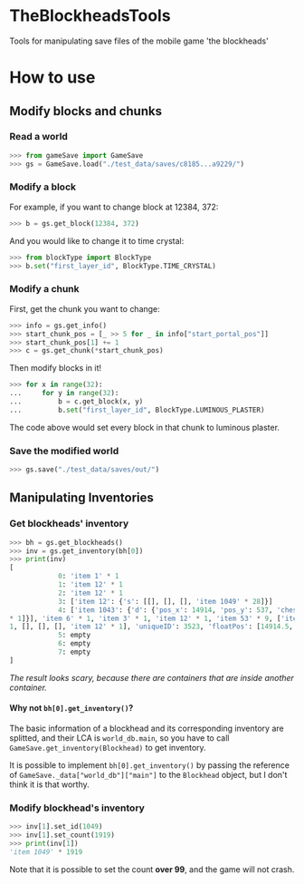 # TheBlockheadsTools
Tools for manipulating save files of the mobile game 'the blockheads' 

# How to use

## Modify blocks and chunks

### Read a world

```python
>>> from gameSave import GameSave
>>> gs = GameSave.load("./test_data/saves/c8185...a9229/")
```

### Modify a block

For example, if you want to change block at 12384, 372:

```python
>>> b = gs.get_block(12384, 372)
```

And you would like to change it to time crystal:

```python
>>> from blockType import BlockType
>>> b.set("first_layer_id", BlockType.TIME_CRYSTAL)
```

### Modify a chunk

First, get the chunk you want to change:

```python
>>> info = gs.get_info()
>>> start_chunk_pos = [_ >> 5 for _ in info["start_portal_pos"]]
>>> start_chunk_pos[1] += 1
>>> c = gs.get_chunk(*start_chunk_pos)
```

Then modify blocks in it!

```python
>>> for x in range(32):
...     for y in range(32):
...         b = c.get_block(x, y)
...         b.set("first_layer_id", BlockType.LUMINOUS_PLASTER)
```

The code above would set every block in that chunk to luminous plaster.

### Save the modified world

```python
>>> gs.save("./test_data/saves/out/")
```

## Manipulating Inventories

### Get blockheads' inventory

```python
>>> bh = gs.get_blockheads()
>>> inv = gs.get_inventory(bh[0])
>>> print(inv)
[
            0: 'item 1' * 1
            1: 'item 12' * 1
            2: 'item 12' * 1
            3: ['item 12': {'s': [[], [], [], 'item 1049' * 28]}]
            4: ['item 1043': {'d': {'pos_x': 14914, 'pos_y': 537, 'chestType': 0, 'flipped': False, 'interactionObjectType': 2, 'saveItemSlots': [['item 12': {'s': [[], 'item 4' * 3, 'item 3' * 3, 'item 12' 
* 1]}], 'item 6' * 1, 'item 3' * 1, 'item 12' * 1, 'item 53' * 9, ['item 12': {'s': [[], [], 'item 25' * 1, 'item 6' * 1]}], 'item 16' * 1, 'item 1' * 1, 'item 2' * 1, 'item 4' * 1, 'item 5' * 1, 'item 0' * 
1, [], [], [], 'item 12' * 1], 'uniqueID': 3523, 'floatPos': [14914.5, 537.0], 'ownerID': 'server', 'paintColor': 0, 'saveTime': 3463.5894579589367, 'isInUse': False}}]
            5: empty
            6: empty
            7: empty
]
```

*The result looks scary, because there are containers that are inside another container.*

#### Why not `bh[0].get_inventory()`?

The basic information of a blockhead and its corresponding inventory are splitted, and their LCA is `world_db.main`, so you have to call `GameSave.get_inventory(Blockhead)` to get inventory.

It is possible to implement `bh[0].get_inventory()` by passing the reference of `GameSave._data["world_db"]["main"]` to the `Blockhead` object, but I don't think it is that worthy.

### Modify blockhead's inventory

```python
>>> inv[1].set_id(1049)
>>> inv[1].set_count(1919)
>>> print(inv[1])
'item 1049' * 1919
```

Note that it is possible to set the count **over 99**, and the game will not crash.
